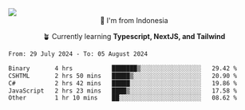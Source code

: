
<img align = "center" src="https://readme-typing-svg.herokuapp.com?font=Fira+Code&size=25&pause=1000&color=00F713&center=true&vCenter=true&random=false&width=850&height=70&lines=Hi+There+%F0%9F%91%8B%2C+Im+Julian+Caesar;"/>
<br>

<div align = "center">
  📌 I'm from Indonesia
  
  🪴 Currently learning **Typescript, NextJS, and Tailwind**
</div>

<!--START_SECTION:waka-->

```txt
From: 29 July 2024 - To: 05 August 2024

Binary       4 hrs           ███████▒░░░░░░░░░░░░░░░░░   29.42 %
CSHTML       2 hrs 50 mins   █████▒░░░░░░░░░░░░░░░░░░░   20.90 %
C#           2 hrs 42 mins   █████░░░░░░░░░░░░░░░░░░░░   19.86 %
JavaScript   2 hrs 23 mins   ████▒░░░░░░░░░░░░░░░░░░░░   17.58 %
Other        1 hr 10 mins    ██░░░░░░░░░░░░░░░░░░░░░░░   08.62 %
```

<!--END_SECTION:waka-->
